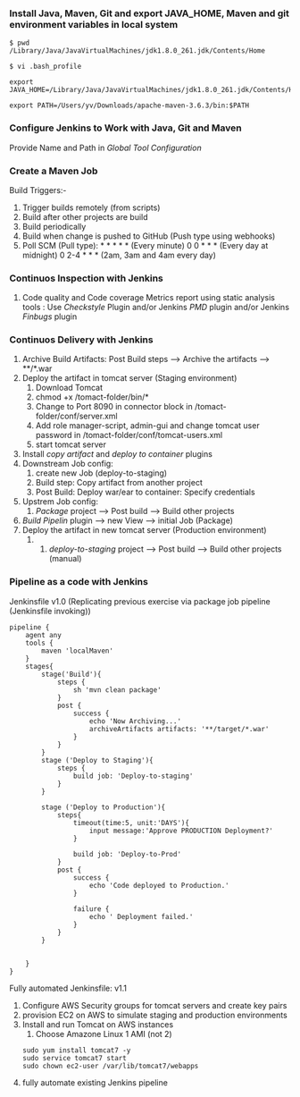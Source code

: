 

### Install Java, Maven, Git and export JAVA_HOME, Maven and git environment variables in local system

```
$ pwd
/Library/Java/JavaVirtualMachines/jdk1.8.0_261.jdk/Contents/Home

$ vi .bash_profile

export JAVA_HOME=/Library/Java/JavaVirtualMachines/jdk1.8.0_261.jdk/Contents/Home

export PATH=/Users/yv/Downloads/apache-maven-3.6.3/bin:$PATH
```

### Configure Jenkins to Work with Java, Git and Maven 

Provide Name and Path in *Global Tool Configuration*

### Create a Maven Job

Build Triggers:-
1. Trigger builds remotely (from scripts)
1. Build after other projects are build
1. Build periodically
1. Build when change is pushed to GitHub (Push type using webhooks)
1. Poll SCM (Pull type): * * * * * (Every minute) 0 0 * * * (Every day at midnight) 0 2-4 * * * (2am, 3am and  4am every day)

###  Continuos Inspection with Jenkins

1. Code quality and Code coverage Metrics report using static analysis tools : Use *Checkstyle* Plugin and/or Jenkins *PMD* plugin and/or Jenkins *Finbugs* plugin

###  Continuos Delivery with Jenkins

1. Archive Build Artifacts: Post Build steps --> Archive the artifacts --> **/*.war
1. Deploy the artifact in tomcat server (Staging environment)
    1. Download Tomcat
    1. chmod  +x /tomact-folder/bin/*
    1. Change to Port 8090 in connector block in /tomact-folder/conf/server.xml
    1. Add role manager-script, admin-gui and change tomcat user password in /tomact-folder/conf/tomcat-users.xml
    1. start tomcat server
1. Install *copy artifact* and *deploy to container* plugins
1. Downstream Job config:
    1. create new Job (deploy-to-staging)
    1. Build step: Copy artifact from another project
    1. Post Build: Deploy war/ear to container: Specify credentials
1. Upstrem Job config:
    1. *Package* project --> Post build --> Build other projects
1. *Build Pipelin* plugin --> new View --> initial Job (Package)
1. Deploy the artifact in new tomcat server (Production environment)
    1. 1. *deploy-to-staging* project --> Post build --> Build other projects (manual)

###  Pipeline as a code with Jenkins

Jenkinsfile v1.0 (Replicating previous exercise via package job pipeline (Jenkinsfile invoking))
```
pipeline {
    agent any
    tools {
        maven 'localMaven'
    }    
    stages{
        stage('Build'){
            steps {
                sh 'mvn clean package'
            }
            post {
                success {
                    echo 'Now Archiving...'
                    archiveArtifacts artifacts: '**/target/*.war'
                }
            }
        }
        stage ('Deploy to Staging'){
            steps {
                build job: 'Deploy-to-staging'
            }
        }

        stage ('Deploy to Production'){
            steps{
                timeout(time:5, unit:'DAYS'){
                    input message:'Approve PRODUCTION Deployment?'
                }

                build job: 'Deploy-to-Prod'
            }
            post {
                success {
                    echo 'Code deployed to Production.'
                }

                failure {
                    echo ' Deployment failed.'
                }
            }
        }


    }
}
```

Fully automated Jenkinsfile: v1.1

1. Configure AWS Security groups for tomcat servers and create key pairs
1. provision EC2 on AWS to simulate staging and production environments
1. Install and run Tomcat on AWS instances
    1. Choose Amazone Linux 1 AMI (not 2)
    ```
    sudo yum install tomcat7 -y
    sudo service tomcat7 start
    sudo chown ec2-user /var/lib/tomcat7/webapps
    ```
1. fully automate existing Jenkins pipeline

```



```


